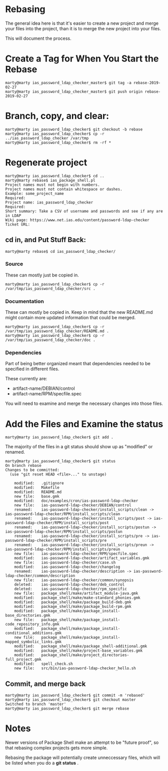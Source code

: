 # Rebasing

The general idea here is that it's easier to create a new project and merge
your files into the project, than it is to merge the new project into your
files.

This will document the process.

# Create a Tag for When You Start the Rebase

```
marty@marty ias_password_ldap_checker_master$ git tag -a rebase-2019-02-27
marty@marty ias_password_ldap_checker_master$ git push origin rebase-2019-02-27
```

# Branch, copy, and clear:

```
marty@marty ias_password_ldap_checker$ git checkout -b rebase
marty@marty ias_password_ldap_checker$ cp -r ../ias_password_ldap_checker /var/tmp
marty@marty ias_password_ldap_checker$ rm -rf *
```

# Regenerate project

```
marty@marty ias_password_ldap_checker$ cd ..
marty@marty rebase$ ias_package_shell.pl 
Project names must not begin with numbers.
Project names must not contain whitespace or dashes.
Example: some_project_name
Required:
Project name: ias_password_ldap_checker
Required:
Short summary: Take a CSV of username and passwords and see if any are in LDAP
Wiki page: https://www.net.ias.edu/content/password-ldap-checker
Ticket URL: 
```

## cd in, and Put Stuff Back:



```
marty@marty rebase$ cd ias_password_ldap_checker/
```

### Source

These can mostly just be copied in.

```
marty@marty ias_password_ldap_checker$ cp -r /var/tmp/ias_password_ldap_checker/src .
```

### Documentation

These can mostly be copied in.  Keep in mind that the new README.md might contain
more updated information that could be merged.

```
marty@marty ias_password_ldap_checker$ cp -r /var/tmp/ias_password_ldap_checker/README.md .
marty@marty ias_password_ldap_checker$ cp -r /var/tmp/ias_password_ldap_checker/doc .
```

### Dependencies

Part of being better organized meant that dependencies needed to be specified in
different files.

These currently are:

* artifact-name/DEBIAN/control
* artifact-name/RPM/specfile.spec

You will need to examine and merge the necessary changes into those files.

# Add the Files and Examine the status

```
marty@marty ias_password_ldap_checker$ git add .
```

The majority of the files in a git status should show up as "modified" or renamed.

```
marty@marty ias_password_ldap_checker$ git status
On branch rebase
Changes to be committed:
  (use "git reset HEAD <file>..." to unstage)

	modified:   .gitignore
	modified:   Makefile
	modified:   README.md
	new file:   base.gmk
	modified:   doc/examples/cron/ias-password-ldap-checker
	new file:   ias-password-ldap-checker/DEBIAN/control
	renamed:    ias-password-ldap-checker/install_scripts/clean -> ias-password-ldap-checker/RPM/install_scripts/clean
	renamed:    ias-password-ldap-checker/install_scripts/post -> ias-password-ldap-checker/RPM/install_scripts/post
	renamed:    ias-password-ldap-checker/install_scripts/postun -> ias-password-ldap-checker/RPM/install_scripts/postun
	renamed:    ias-password-ldap-checker/install_scripts/pre -> ias-password-ldap-checker/RPM/install_scripts/pre
	renamed:    ias-password-ldap-checker/install_scripts/preun -> ias-password-ldap-checker/RPM/install_scripts/preun
	new file:   ias-password-ldap-checker/RPM/specfile.spec
	modified:   ias-password-ldap-checker/artifact_variables.gmk
	new file:   ias-password-ldap-checker/case.sh
	modified:   ias-password-ldap-checker/changelog
	renamed:    ias-password-ldap-checker/description -> ias-password-ldap-checker/common/description
	new file:   ias-password-ldap-checker/common/synopsis
	deleted:    ias-password-ldap-checker/deb_control
	deleted:    ias-password-ldap-checker/rpm_specific
	new file:   package_shell/make/artifact_module-java.gmk
	modified:   package_shell/make/make-standard_phonies.gmk
	modified:   package_shell/make/package_build-deb.gmk
	modified:   package_shell/make/package_build-rpm.gmk
	modified:   package_shell/make/package_install-base_directories.gmk
	new file:   package_shell/make/package_install-code_repository_info.gmk
	modified:   package_shell/make/package_install-conditional_additions.gmk
	new file:   package_shell/make/package_install-mapped_symbolic_links.gmk
	modified:   package_shell/make/package_shell-additional.gmk
	modified:   package_shell/make/project-base_variables.gmk
	modified:   package_shell/make/project_directories-full_project.gmk
	modified:   spell_check.sh
	new file:   src/bin/ias-password-ldap-checker_hello.sh
```

## Commit, and merge back

```
marty@marty ias_password_ldap_checker$ git commit -m 'rebased'
marty@marty ias_password_ldap_checker$ git checkout master
Switched to branch 'master'
marty@marty ias_password_ldap_checker$ git merge rebase
```

# Notes

Newer versions of Package Shell make an attempt to be "future proof", so
that rebasing complex projects gets more simple.

Rebasing the package will potentially create unneccessary files, which will be listed
when you do a **git status** .
